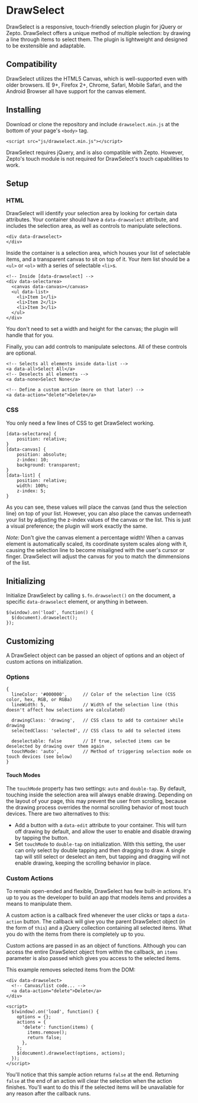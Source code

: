# DrawSelect

DrawSelect is a responsive, touch-friendly selection plugin for jQuery or Zepto. DrawSelect offers a unique method of multiple selection: by drawing a line through items to select them. The plugin is lightweight and designed to be exstensible and adaptable.

## Compatibility

DrawSelect utilizes the HTML5 Canvas, which is well-supported even with older browsers. IE 9+, Firefox 2+, Chrome, Safari, Mobile Safari, and the Android Browser all have support for the canvas element.

## Installing

Download or clone the repository and include `drawselect.min.js` at the bottom of your page's `<body>` tag.

	<script src="js/drawselect.min.js"></script>

DrawSelect requires jQuery, and is also compatible with Zepto. However, Zepto's touch module is not required for DrawSelect's touch capabilities to work.

## Setup

### HTML

DrawSelect will identify your selection area by looking for certain data attributes. Your container should have a `data-drawselect` attribute, and includes the selection area, as well as controls to manipulate selections.

	<div data-drawselect>
	</div>

Inside the container is a selection area, which houses your list of selectable items, and a transparent canvas to sit on top of it. Your item list should be a `<ul>` or `<ol>` with a series of selectable `<li>`s.

	<!-- Inside [data-drawselect] -->
	<div data-selectarea>
	  <canvas data-canvas></canvas>
	  <ul data-list>
	    <li>Item 1</li>
	    <li>Item 2</li>
	    <li>Item 3</li>
	  </ul>
	</div>

You don't need to set a width and height for the canvas; the plugin will handle that for you.

Finally, you can add controls to manipulate selectons. All of these controls are optional.

	<!-- Selects all elements inside data-list -->
	<a data-all>Select All</a>
	<!-- Deselects all elements -->
	<a data-none>Select None</a>

	<!-- Define a custom action (more on that later) -->
	<a data-action="delete">Delete</a>

### CSS

You only need a few lines of CSS to get DrawSelect working.

	[data-selectarea] {
		position: relative;
	}
	[data-canvas] {
		position: absolute;
		z-index: 10;
		background: transparent;
	}
	[data-list] {
		position: relative;
		width: 100%;
		z-index: 5;
	}

As you can see, these values will place the canvas (and thus the selection line) on top of your list. However, you can also place the canvas underneath your list by adjusting the z-index values of the canvas or the list. This is just a visual preference; the plugin will work exactly the same.

*Note:* Don't give the canvas element a percentage width! When a canvas element is automatically scaled, its coordinate system scales along with it, causing the selection line to become misaligned with the user's cursor or finger. DrawSelect will adjust the canvas for you to match the dimmensions of the list.

## Initializing

Initialize DrawSelect by calling `$.fn.drawselect()` on the document, a specific `data-drawselect` element, or anything in between.

	$(window).on('load', function() {
	  $(document).drawselect();
	});

## Customizing

A DrawSelect object can be passed an object of options and an object of custom actions on initialization.

### Options

	{
	  lineColor: '#000000',      // Color of the selection line (CSS color, hex, RGB, or RGBa)
	  lineWidth: 5,              // Width of the selection line (this doesn't affect how selections are calculated)

	  drawingClass: 'drawing',   // CSS class to add to container while drawing
	  selectedClass: 'selected', // CSS class to add to selected items

	  deselectable: false        // If true, selected items can be deselected by drawing over them again
	  touchMode: 'auto',         // Method of triggering selection mode on touch devices (see below)
	}

#### Touch Modes

The `touchMode` property has two settings: `auto` and `double-tap`. By default, touching inside the selection area will always enable drawing. Depending on the layout of your page, this may prevent the user from scrolling, because the drawing process overrides the normal scrolling behavior of most touch devices. There are two alternatives to this:

- Add a button with a `data-edit` attribute to your container. This will turn off drawing by default, and allow the user to enable and disable drawing by tapping the button.
- Set `touchMode` to `double-tap` on initialization. With this setting, the user can only select by double tapping and then dragging to draw. A single tap will still select or deselect an item, but tapping and dragging will not enable drawing, keeping the scrolling behavior in place.

### Custom Actions

To remain open-ended and flexible, DrawSelect has few built-in actions. It's up to you as the developer to build an app that models items and provides a means to manipulate them.

A custom action is a callback fired whenever the user clicks or taps a `data-action` button. The callback will give you the parent DrawSelect object (in the form of `this`) and a jQuery collection containing all selected items. What you do with the items from there is completely up to you.

Custom actions are passed in as an object of functions. Although you can access the entire DrawSelect object from within the callback, an `items` parameter is also passed which gives you access to the selected items.

This example removes selected items from the DOM:

	<div data-drawselect>
	  <!-- Canvas/list code... -->
	  <a data-action="delete">Delete</a>
	</div>

	<script>
	  $(window).on('load', function() {
	  	options = {};
	  	actions = {
		  'delete': function(items) {
		    items.remove();
		    return false;
		  },
	  	};
	    $(document).drawselect(options, actions);
	  });
	</script>

You'll notice that this sample action returns `false` at the end. Returning `false` at the end of an action will clear the selection when the action finishes. You'll want to do this if the selected items will be unavailable for any reason after the callback runs.